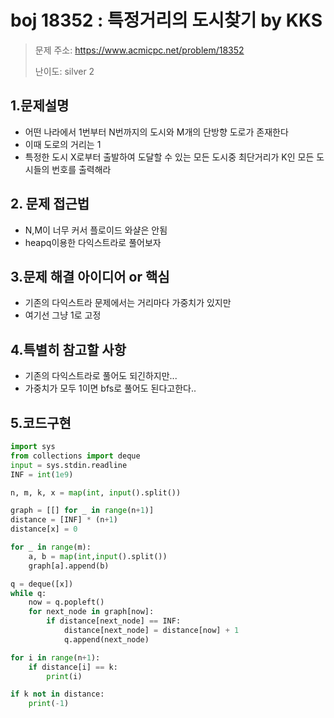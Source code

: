 # boj 18352 : 특정거리의 도시찾기 by KKS
> 문제 주소: https://www.acmicpc.net/problem/18352
> 
> 난이도: silver 2

## 1.문제설명
- 어떤 나라에서 1번부터 N번까지의 도시와 M개의 단방향 도로가 존재한다
- 이때 도로의 거리는 1
- 특정한 도시 X로부터 출발하여 도달할 수 있는 모든 도시중 최단거리가 K인 모든 도시들의 번호를 출력해라

## 2. 문제 접근법 
- N,M이 너무 커서 플로이드 와샬은 안됨
- heapq이용한 다익스트라로 풀어보자
## 3.문제 해결 아이디어 or 핵심
- 기존의 다익스트라 문제에서는 거리마다 가중치가 있지만
- 여기선 그냥 1로 고정

## 4.특별히 참고할 사항
- 기존의 다익스트라로 풀어도 되긴하지만...
- 가중치가 모두 1이면 bfs로 풀어도 된다고한다..

## 5.코드구현
``` python
import sys
from collections import deque
input = sys.stdin.readline
INF = int(1e9)

n, m, k, x = map(int, input().split())

graph = [[] for _ in range(n+1)]
distance = [INF] * (n+1)
distance[x] = 0

for _ in range(m):
    a, b = map(int,input().split())
    graph[a].append(b)

q = deque([x])
while q:
    now = q.popleft()
    for next_node in graph[now]:
        if distance[next_node] == INF:
            distance[next_node] = distance[now] + 1
            q.append(next_node)

for i in range(n+1):
    if distance[i] == k:
        print(i)

if k not in distance:
    print(-1)
```